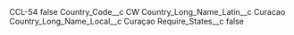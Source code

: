 <?xml version="1.0" encoding="UTF-8"?>
<CustomMetadata xmlns="http://soap.sforce.com/2006/04/metadata" xmlns:xsi="http://www.w3.org/2001/XMLSchema-instance" xmlns:xsd="http://www.w3.org/2001/XMLSchema">
    <label>CCL-54</label>
    <protected>false</protected>
    <values>
        <field>Country_Code__c</field>
        <value xsi:type="xsd:string">CW</value>
    </values>
    <values>
        <field>Country_Long_Name_Latin__c</field>
        <value xsi:type="xsd:string">Curacao</value>
    </values>
    <values>
        <field>Country_Long_Name_Local__c</field>
        <value xsi:type="xsd:string">Curaçao</value>
    </values>
    <values>
        <field>Require_States__c</field>
        <value xsi:type="xsd:boolean">false</value>
    </values>
</CustomMetadata>
